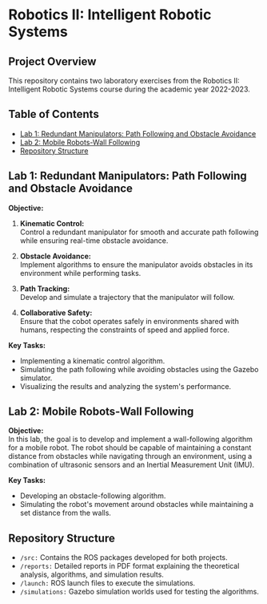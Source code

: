# Robotics II: Intelligent Robotic Systems

## Project Overview

This repository contains two laboratory exercises from the Robotics II: Intelligent Robotic Systems course during the academic year 2022-2023. 

## Table of Contents
- [Lab 1: Redundant Manipulators: Path Following and Obstacle Avoidance](#lab-1-redundant-manipulators-path-following-and-obstacle-avoidance)
- [Lab 2: Mobile Robots-Wall Following](#lab-2-mobile-robots-wall-following)
- [Repository Structure](#repository-structure)

## Lab 1: Redundant Manipulators: Path Following and Obstacle Avoidance

**Objective:**  
1. **Kinematic Control:**  
   Control a redundant manipulator for smooth and accurate path following while ensuring real-time obstacle avoidance.
   
2. **Obstacle Avoidance:**  
   Implement algorithms to ensure the manipulator avoids obstacles in its environment while performing tasks.

3. **Path Tracking:**  
   Develop and simulate a trajectory that the manipulator will follow.

4. **Collaborative Safety:**  
   Ensure that the cobot operates safely in environments shared with humans, respecting the constraints of speed and applied force.

**Key Tasks:** 

- Implementing a kinematic control algorithm.
- Simulating the path following while avoiding obstacles using the Gazebo simulator.
- Visualizing the results and analyzing the system's performance.


## Lab 2: Mobile Robots-Wall Following

**Objective:**  
In this lab, the goal is to develop and implement a wall-following algorithm for a mobile robot. The robot should be capable of maintaining a constant distance from obstacles while navigating through an environment, using a combination of ultrasonic sensors and an Inertial Measurement Unit (IMU).

**Key Tasks:**

- Developing an obstacle-following algorithm.
- Simulating the robot's movement around obstacles while maintaining a set distance from the walls.



## Repository Structure

- ```/src:``` Contains the ROS packages developed for both projects.
- ```/reports:``` Detailed reports in PDF format explaining the theoretical analysis, algorithms, and simulation results.
- ```/launch:``` ROS launch files to execute the simulations.
- ```/simulations:``` Gazebo simulation worlds used for testing the algorithms.
